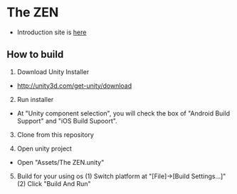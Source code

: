 # The ZEN

* Introduction site is [here](https://2016.spaceappschallenge.org/challenges/mars/space-recreation/projects/the-zen)

## How to build

1. Download Unity Installer
  * http://unity3d.com/get-unity/download

2. Run installer
  * At "Unity component selection", you will check the box of "Android Build Support" and "iOS Build Supoort".

3. Clone from this repository

4. Open unity project
  * Open "Assets/The ZEN.unity"

5. Build for your using os
  (1) Switch platform at "[File]→[Build Settings…]"
  (2) Click "Build And Run"

